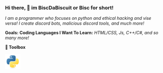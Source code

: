 ### Hi there, 👋 im BiscDaBiscuit or Bisc for short!

*I am a programmer who focuses on python and ethical hacking and vise versa!*
*I create discord bots, malicious discord tools, and much more!*

__**Goals:**__
**Coding Languages I Want To Learn:** *HTML/CSS, Js, C++/C#, and so many more!*

**🧰 Toolbox**

<img src="https://github.com/devicons/devicon/blob/master/icons/python/python-original.svg" alt="Python Logo" width="50" height="50"/>

